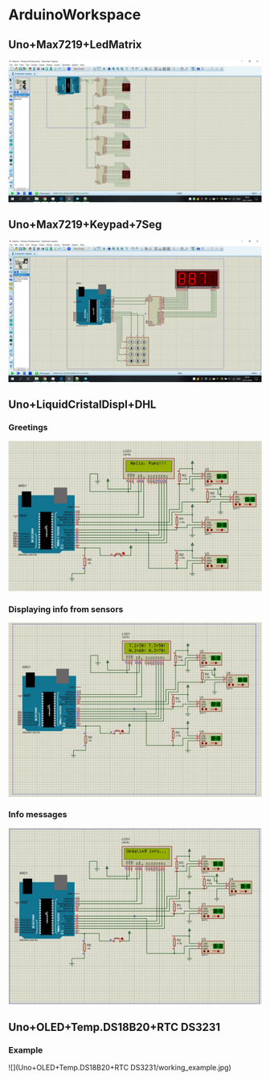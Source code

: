 # ArduinoWorkspace

## Uno+Max7219+LedMatrix
![](Uno+Max7219+LedMatrix/FirstTask.jpg)

## Uno+Max7219+Keypad+7Seg
![](Uno+Max7219+Keypad+7Seg/Phone.jpg)

## Uno+LiquidCristalDispl+DHL
### Greetings
![](Uno+LiquidCristalDispl+DHL/0.jpg)
### Displaying info from sensors
![](Uno+LiquidCristalDispl+DHL/1.jpg)
### Info messages
![](Uno+LiquidCristalDispl+DHL/2.jpg)

## Uno+OLED+Temp.DS18B20+RTC DS3231
### Example
![](Uno+OLED+Temp.DS18B20+RTC DS3231/working_example.jpg)

